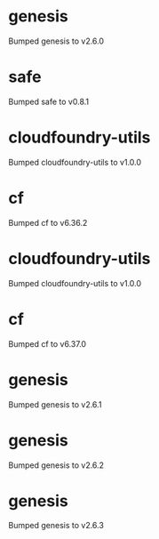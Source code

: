 
# genesis
Bumped genesis to v2.6.0

# safe
Bumped safe to v0.8.1

# cloudfoundry-utils
Bumped cloudfoundry-utils to v1.0.0

# cf
Bumped cf to v6.36.2

# cloudfoundry-utils
Bumped cloudfoundry-utils to v1.0.0

# cf
Bumped cf to v6.37.0

# genesis
Bumped genesis to v2.6.1

# genesis
Bumped genesis to v2.6.2

# genesis
Bumped genesis to v2.6.3
